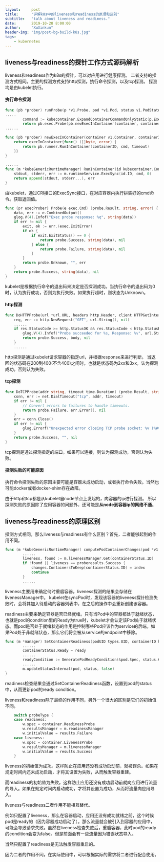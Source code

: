 ```yaml
---
layout:     post
title:      "详解k8s中的liveness和readiness的原理和区别"
subtitle:   "talk about liveness and readiness."
date:       2019-10-28 8:00:00
author:     "XuXinkun"
header-img: "img/post-bg-build-k8s.jpg"
tags:
    - kubernetes
---
```


## liveness与readiness的探针工作方式源码解析

liveness和readiness作为k8s的探针，可以对应用进行健康探测。
二者支持的探测方式相同。主要的探测方式支持http探测，执行命令探测，以及tcp探测。
探测均是由kubelet执行。

#### 执行命令探测

```go
func (pb *prober) runProbe(p *v1.Probe, pod *v1.Pod, status v1.PodStatus, container v1.Container, containerID kubecontainer.ContainerID) (probe.Result, string, error) {
.....        
        command := kubecontainer.ExpandContainerCommandOnlyStatic(p.Exec.Command, container.Env)
		return pb.exec.Probe(pb.newExecInContainer(container, containerID, command, timeout))
......
        
func (pb *prober) newExecInContainer(container v1.Container, containerID kubecontainer.ContainerID, cmd []string, timeout time.Duration) exec.Cmd {
	return execInContainer{func() ([]byte, error) {
		return pb.runner.RunInContainer(containerID, cmd, timeout)
	}}
}
        
......
func (m *kubeGenericRuntimeManager) RunInContainer(id kubecontainer.ContainerID, cmd []string, timeout time.Duration) ([]byte, error) {
	stdout, stderr, err := m.runtimeService.ExecSync(id.ID, cmd, 0)
	return append(stdout, stderr...), err
}
```

由kubelet，通过CRI接口的ExecSync接口，在对应容器内执行拼装好的cmd命令。获取返回值。

```go
func (pr execProber) Probe(e exec.Cmd) (probe.Result, string, error) {
	data, err := e.CombinedOutput()
	glog.V(4).Infof("Exec probe response: %q", string(data))
	if err != nil {
		exit, ok := err.(exec.ExitError)
		if ok {
			if exit.ExitStatus() == 0 {
				return probe.Success, string(data), nil
			} else {
				return probe.Failure, string(data), nil
			}
		}
		return probe.Unknown, "", err
	}
	return probe.Success, string(data), nil
}
```

kubelet是根据执行命令的退出码来决定是否探测成功。当执行命令的退出码为0时，认为执行成功，否则为执行失败。如果执行超时，则状态为Unknown。

#### http探测

```go
func DoHTTPProbe(url *url.URL, headers http.Header, client HTTPGetInterface) (probe.Result, string, error) {
	req, err := http.NewRequest("GET", url.String(), nil)
	......
    if res.StatusCode >= http.StatusOK && res.StatusCode < http.StatusBadRequest {
		glog.V(4).Infof("Probe succeeded for %s, Response: %v", url.String(), *res)
		return probe.Success, body, nil
	}
	......
```

http探测是通过kubelet请求容器的指定url，并根据response来进行判断。
当返回的状态码在200到400(不含400)之间时，也就是状态码为2xx和3xx，认为探测成功。否则认为失败。


#### tcp探测 

```go
func DoTCPProbe(addr string, timeout time.Duration) (probe.Result, string, error) {
	conn, err := net.DialTimeout("tcp", addr, timeout)
	if err != nil {
		// Convert errors to failures to handle timeouts.
		return probe.Failure, err.Error(), nil
	}
	err = conn.Close()
	if err != nil {
		glog.Errorf("Unexpected error closing TCP probe socket: %v (%#v)", err, err)
	}
	return probe.Success, "", nil
}
```

tcp探测是通过探测指定的端口。如果可以连接，则认为探测成功，否则认为失败。

#### 探测失败的可能原因

执行命令探测失败的原因主要可能是容器未成功启动，或者执行命令失败。当然也可能docker或者docker-shim存在故障。

由于http和tcp都是从kubelet自node节点上发起的，向容器的ip进行探测。
所以探测失败的原因除了应用容器的问题外，还可能是**从node到容器ip的网络不通**。

## liveness与readiness的原理区别

探测方式相同，那么liveness与readiness有什么区别？首先，二者能够起到的作用不同。

```go
func (m *kubeGenericRuntimeManager) computePodContainerChanges(pod *v1.Pod, podStatus *kubecontainer.PodStatus) podContainerSpecChanges {
        ......
        liveness, found := m.livenessManager.Get(containerStatus.ID)
		if !found || liveness == proberesults.Success {
			changes.ContainersToKeep[containerStatus.ID] = index
			continue
		}
        ......
```

liveness主要用来确定何时重启容器。liveness探测的结果会存储在livenessManager中。
kubelet在syncPod时，发现该容器的liveness探针检测失败时，会将其加入待启动的容器列表中，在之后的操作中会重新创建该容器。

readiness主要来确定容器是否已经就绪。只有当Pod中的容器都处于就绪状态，也就是pod的condition里的Ready为true时，kubelet才会认定该Pod处于就绪状态。而pod是否处于就绪状态的作用是控制哪些Pod应该作为service的后端。如果Pod处于非就绪状态，那么它们将会被从service的endpoint中移除。

```go
func (m *manager) SetContainerReadiness(podUID types.UID, containerID kubecontainer.ContainerID, ready bool) {
	    ......
    	containerStatus.Ready = ready
        ......
    	readyCondition := GeneratePodReadyCondition(&pod.Spec, status.ContainerStatuses, status.Phase)
    	......
    	m.updateStatusInternal(pod, status, false)
}
```

readiness检查结果会通过SetContainerReadiness函数，设置到pod的status中，从而更新pod的ready condition。

liveness和readiness除了最终的作用不同，另外一个很大的区别是它们的初始值不同。

```go
    switch probeType {
	case readiness:
		w.spec = container.ReadinessProbe
		w.resultsManager = m.readinessManager
		w.initialValue = results.Failure
	case liveness:
		w.spec = container.LivenessProbe
		w.resultsManager = m.livenessManager
		w.initialValue = results.Success
	}
```

liveness的初始值为成功。这样防止在应用还没有成功启动前，就被误杀。如果在规定时间内还未成功启动，才将其设置为失败，从而触发容器重建。

而readiness的初始值为失败。这样防止应用还没有成功启动前就向应用进行流量的导入。如果在规定时间内启动成功，才将其设置为成功，从而将流量向应用导入。

liveness与readiness二者作用不能相互替代。

例如只配置了liveness，那么在容器启动，应用还没有成功就绪之前，这个时候pod是ready的（因为容器成功启动了）。那么流量就会被引入到容器的应用中，可能会导致请求失败。虽然在liveness检查失败后，重启容器，此时pod的ready的condition会变为false。但是前面会有一些流量因为错误状态导入。

当然只配置了readiness是无法触发容器重启的。

因为二者的作用不同，在实际使用中，可以根据实际的需求将二者进行配合使用。